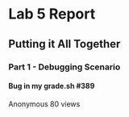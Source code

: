 # Lab 5 Report

## Putting it All Together

### Part 1 - Debugging Scenario

#### Bug in my grade.sh                                   #389
Anonymous                                                 80 views

